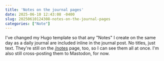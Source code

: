 ```yaml
---
title: 'Notes on the journal pages'
date: 2025-06-10 12:43:08 -0400
slug: 20250610124308-notes-on-the-journal-pages
categories: ["Note"]
---
```


I've changed my Hugo template so that any "Notes" I create on the same day as a daily journal are included inline in the journal post. No titles, just text. They're still on the [/notes](/notes) page, too, so I can see them all at once. I'm also still cross-posting them to Mastodon, for now.
